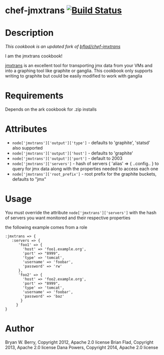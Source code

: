 # chef-jmxtrans [![Build Status](https://secure.travis-ci.org/dpkp/chef-jmxtrans.png?branch=master)](http://travis-ci.org/dpkp/chef-jmxtrans)

Description
===========

_This cookbook is an updated fork of [bflad/chef-jmxtrans](https://github.com/bflad/chef-jmxtrans)_

I am the jmxtrans cookbook!

[jmxtrans](https://github.com/jmxtrans/jmxtrans) is an excellent tool
for transporting jmx data from your VMs and into a graphing tool like
graphite or ganglia. This cookbook only supports writing to graphite
but could be easily modified to work with ganglia


Requirements
============

Depends on the ark cookbook for .zip installs

Attributes
==========

* `node['jmxtrans']['output']['type']` - defaults to 'graphite', 'statsd' also supported
* `node['jmxtrans']['output']['host']` - defaults to 'graphite'
* `node['jmxtrans']['output']['port']` - default to 2003
* `node['jmxtrans']['servers']` - hash of servers { 'alias' => { ..config.. }
  to query for jmx data along with the properties needed to access each one
* `node['jmxtrans']['root_prefix']` - root prefix for the graphite
  buckets, defaults to "jmx"
  

Usage
=====

You must override the attribute `node['jmxtrans']['servers']` with the
hash of servers you want monitored and their respective properties

the following example comes from a role

```
:jmxtrans => {
   :servers => {
      'foo1' => {
        'host' => 'foo1.example.org',
        'port' => "8999",
        'type' => 'tomcat',
        'username' => 'foobar',
        'password' => 'rw'
      },
      'foo2' => {
        'host' => 'foo2.example.org',
        'port' => "8999",
        'type' => 'tomcat',
        'username' => 'foobar',
        'password' => 'baz'
       }
     }
}
```

Author
======

Bryan W. Berry, Copyright 2012, Apache 2.0 license
Brian Flad, Copyright 2013, Apache 2.0 license
Dana Powers, Copyright 2014, Apache 2.0 license

